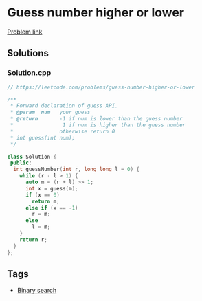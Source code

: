 # Guess number higher or lower

[Problem link](https://leetcode.com/problems/guess-number-higher-or-lower)

## Solutions


### Solution.cpp
```cpp
// https://leetcode.com/problems/guess-number-higher-or-lower

/**
 * Forward declaration of guess API.
 * @param  num   your guess
 * @return 	     -1 if num is lower than the guess number
 *			      1 if num is higher than the guess number
 *               otherwise return 0
 * int guess(int num);
 */

class Solution {
 public:
  int guessNumber(int r, long long l = 0) {
    while (r - l > 1) {
      auto m = (r + l) >> 1;
      int x = guess(m);
      if (x == 0)
        return m;
      else if (x == -1)
        r = m;
      else
        l = m;
    }
    return r;
  }
};
```
## Tags

* [Binary search](/Collections/binary-search.md#binary-search)
